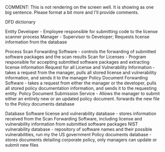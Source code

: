 COMMENT: This is not rendering on the screen well. It is showing as one big sentence. Please format a bit more and I'll provide comments. 


DFD dictionary

Entity
Developer - Employee responsible for submitting code to the license scanner process
Manager - Supervisor to Developer; Requests license information from the database

Process
Scan Forwarding Software - controls the forwarding of submitted software packages and the scan results
Scan for Licenses - Program responsible for accepting submitted software packages and extracting license information
Request for all License and Vulnerability Information - takes a request from the manager, pulls all stored license and vulnerability information, and sends it to the manager
Policy Document Forwarding Software - takes a request from either the manager or the developer, pulls all stored policy documentation information, and sends it to the requesting entity.
Policy Document Submission Service - Allows the manager to submit either an entirely new or an updated policy document. forwards the new file to the Policy documents database

Database
Software license and vulnerability database - stores information received from the Scan Forwarding Software, including license and vulnerability information from submitted software packages
NIST vulnerability database - repository of software names and their possible vulnerabilities, run my the US government
Policy documents database - stores documents detailing corporate policy, only managers can update or submit new files

